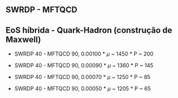 ## SWRDP - MFTQCD

## EoS híbrida - Quark-Hadron (construção de Maxwell)

* SWRDP 40 - MFTQCD 90, 0.00100
       * $\mu$  ~ 1450
       * P    ~  200

* SWRDP 40 - MFTQCD 90, 0.00090
       * $\mu$  ~ 1360
       * P    ~  145

* SWRDP 40 - MFTQCD 90, 0.00070
       * $\mu$  ~ 1250
       * P    ~   85

* SWRDP 40 - MFTQCD 90, 0.00050
       * $\mu$  ~ 1205
       * P    ~   65

